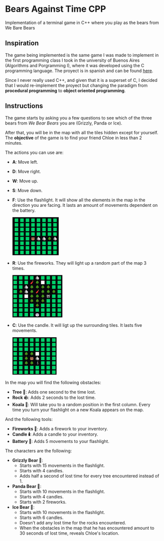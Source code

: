 # Bears Against Time CPP

Implementation of a terminal game in C++ where you play as the bears from We Bare Bears

## Inspiration

The game being implemented is the same game I was made to implement in the first programming class I took in the university of Buenos Aires (Algorithms and Porgramming I), where it was developed using the C programming language. The proyect is in spanish and can be found [here](https://github.com/RafaB15/Algoritmos-1-TP2-Osos-contra-reloj).

Since I never really used C++, and given that it is a superset of C, I decided that I would re-implement the proyect but changing the paradigm from **procedural programming** to **object oriented programming**.

## Instructions

The game starts by asking you a few questions to see which of the three bears from *We Bear Bears* you are (Grizzly, Panda or Ice). 

After that, you will be in the map with all the tiles hidden except for yourself. The **objective** of the game is to find your friend Chloe in less than 2 minutes. 

The actions you can use are:

- **A**: Move left.
- **D**: Move right.
- **W**: Move up.
- **S**: Move down.
- **F**: Use the flashlight. It will show all the elements in the map in the direction you are facing. It lasts an amount of movements dependent on the battery.

    ![Flashlight in action](readme_img/flashlight.png)
- **R**: Use the fireworks. They will light up a random part of the map 3 times.

    ![Flashlight in action](readme_img/fireworks.png)

- **C**: Use the candle. It will ligt up the surrounding tiles. It lasts five movements.

    ![Flashlight in action](readme_img/candle.png)


In the map you will find the following obstacles:

- **Tree 🌳**: Adds one second to the time lost.
- **Rock 🪨**: Adds 2 seconds to the lost time.
- **Koala 🐨**: Will take you to a random position in the first column. Every time you turn your flashlight on a new Koala appears on the map.

And the following tools:

- **Fireworks 🧨**: Adds a firework to your inventory.
- **Candle 🕯️**: Adds a candle to your inventory.
- **Battery 🔋**: Adds 5 movements to your flashlight.

The characters are the following:

- **Grizzly Bear 🐻**: 
    - Starts with 15 movements in the flashlight.
    - Starts with 4 candles.
    - Adds half a second of lost time for every tree encountered instead of 1.
- **Panda Bear 🐼**:
    - Starts with 10 movements in the flashlight.
    - Starts with 4 candles.
    - Starts with 2 fireworks.
- **Ice Bear 🧊**:
    - Starts with 10 movements in the flashlight.
    - Starts with 6 candles.
    - Doesn't add any lost time for the rocks encountered.
    - When the obstacles in the map that he has encountered amount to 30 seconds of lost time, reveals Chloe's location.